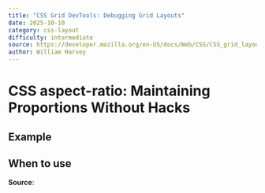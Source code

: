 ```yaml
---
title: "CSS Grid DevTools: Debugging Grid Layouts"
date: 2025-10-10
category: css-layout
difficulty: intermediate
source: https://developer.mozilla.org/en-US/docs/Web/CSS/CSS_grid_layout
author: William Harvey
---
```


# CSS aspect-ratio: Maintaining Proportions Without Hacks

## Example

## When to use

**Source**:

